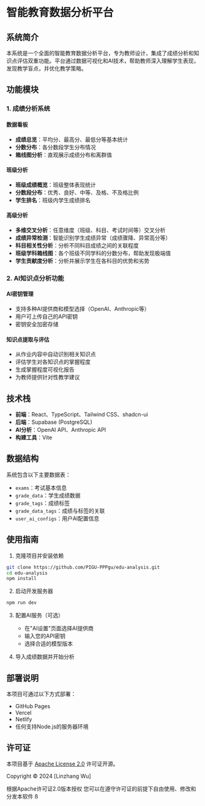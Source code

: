 # 智能教育数据分析平台

## 系统简介

本系统是一个全面的智能教育数据分析平台，专为教师设计，集成了成绩分析和知识点评估双重功能。平台通过数据可视化和AI技术，帮助教师深入理解学生表现，发现教学盲点，并优化教学策略。

## 功能模块

### 1. 成绩分析系统

#### 数据看板
- **成绩总览**：平均分、最高分、最低分等基本统计
- **分数分布**：各分数段学生分布情况
- **箱线图分析**：直观展示成绩分布和离群值

#### 班级分析
- **班级成绩概览**：班级整体表现统计
- **分数段分布**：优秀、良好、中等、及格、不及格比例
- **学生排名**：班级内学生成绩排名

#### 高级分析
- **多维交叉分析**：任意维度（班级、科目、考试时间等）交叉分析
- **成绩异常检测**：智能识别学生成绩异常（成绩骤降、异常高分等）
- **科目相关性分析**：分析不同科目成绩之间的关联程度
- **班级学科箱线图**：各个班级不同学科的分数分布，帮助发现极端值
- **学生贡献度分析**：分析并展示学生在各科目的优势和劣势

### 2. AI知识点分析功能

#### AI密钥管理
- 支持多种AI提供商和模型选择（OpenAI、Anthropic等）
- 用户可上传自己的API密钥
- 密钥安全加密存储

#### 知识点提取与评估
- 从作业内容中自动识别相关知识点
- 评估学生对各知识点的掌握程度
- 生成掌握程度可视化报告
- 为教师提供针对性教学建议

## 技术栈

- **前端**：React、TypeScript、Tailwind CSS、shadcn-ui
- **后端**：Supabase (PostgreSQL)
- **AI分析**：OpenAI API、Anthropic API
- **构建工具**：Vite

## 数据结构

系统包含以下主要数据表：

- `exams`：考试基本信息
- `grade_data`：学生成绩数据
- `grade_tags`：成绩标签
- `grade_data_tags`：成绩与标签的关联
- `user_ai_configs`：用户AI配置信息

## 使用指南

1. 克隆项目并安装依赖
```bash
git clone https://github.com/PIGU-PPPgu/edu-analysis.git
cd edu-analysis
npm install
```

2. 启动开发服务器
```bash
npm run dev
```

3. 配置AI服务（可选）
   - 在"AI设置"页面选择AI提供商
   - 输入您的API密钥
   - 选择合适的模型版本

4. 导入成绩数据并开始分析

## 部署说明

本项目可通过以下方式部署：
- GitHub Pages
- Vercel
- Netlify
- 任何支持Node.js的服务器环境

## 许可证

本项目基于 [Apache License 2.0](LICENSE) 许可证开源。

Copyright © 2024 [Linzhang Wu]

根据Apache许可证2.0版本授权
您可以在遵守许可证的前提下自由使用、修改和分发本软件
ß
